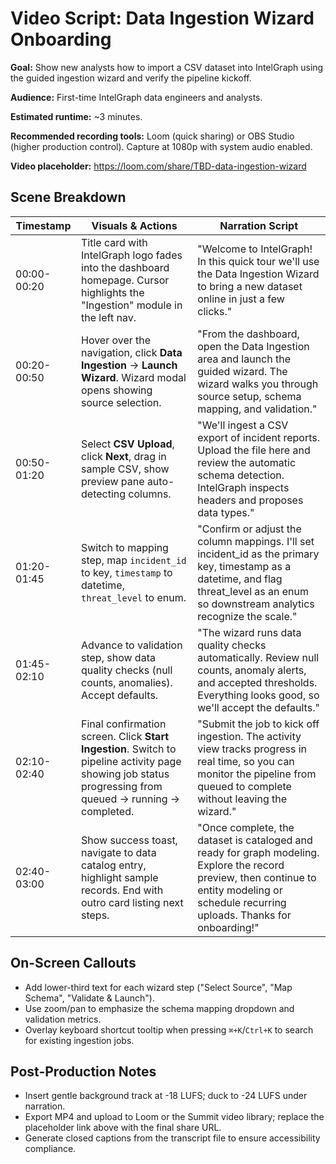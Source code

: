 # Video Script: Data Ingestion Wizard Onboarding

**Goal:** Show new analysts how to import a CSV dataset into IntelGraph using the guided ingestion wizard and verify the pipeline kickoff.

**Audience:** First-time IntelGraph data engineers and analysts.

**Estimated runtime:** ~3 minutes.

**Recommended recording tools:** Loom (quick sharing) or OBS Studio (higher production control). Capture at 1080p with system audio enabled.

**Video placeholder:** https://loom.com/share/TBD-data-ingestion-wizard

## Scene Breakdown

| Timestamp | Visuals & Actions | Narration Script |
|-----------|-------------------|------------------|
| 00:00-00:20 | Title card with IntelGraph logo fades into the dashboard homepage. Cursor highlights the "Ingestion" module in the left nav. | "Welcome to IntelGraph! In this quick tour we'll use the Data Ingestion Wizard to bring a new dataset online in just a few clicks." |
| 00:20-00:50 | Hover over the navigation, click **Data Ingestion** → **Launch Wizard**. Wizard modal opens showing source selection. | "From the dashboard, open the Data Ingestion area and launch the guided wizard. The wizard walks you through source setup, schema mapping, and validation." |
| 00:50-01:20 | Select **CSV Upload**, click **Next**, drag in sample CSV, show preview pane auto-detecting columns. | "We'll ingest a CSV export of incident reports. Upload the file here and review the automatic schema detection. IntelGraph inspects headers and proposes data types." |
| 01:20-01:45 | Switch to mapping step, map `incident_id` to key, `timestamp` to datetime, `threat_level` to enum. | "Confirm or adjust the column mappings. I'll set incident_id as the primary key, timestamp as a datetime, and flag threat_level as an enum so downstream analytics recognize the scale." |
| 01:45-02:10 | Advance to validation step, show data quality checks (null counts, anomalies). Accept defaults. | "The wizard runs data quality checks automatically. Review null counts, anomaly alerts, and accepted thresholds. Everything looks good, so we'll accept the defaults." |
| 02:10-02:40 | Final confirmation screen. Click **Start Ingestion**. Switch to pipeline activity page showing job status progressing from queued → running → completed. | "Submit the job to kick off ingestion. The activity view tracks progress in real time, so you can monitor the pipeline from queued to complete without leaving the wizard." |
| 02:40-03:00 | Show success toast, navigate to data catalog entry, highlight sample records. End with outro card listing next steps. | "Once complete, the dataset is cataloged and ready for graph modeling. Explore the record preview, then continue to entity modeling or schedule recurring uploads. Thanks for onboarding!" |

## On-Screen Callouts

- Add lower-third text for each wizard step ("Select Source", "Map Schema", "Validate & Launch").
- Use zoom/pan to emphasize the schema mapping dropdown and validation metrics.
- Overlay keyboard shortcut tooltip when pressing `⌘+K`/`Ctrl+K` to search for existing ingestion jobs.

## Post-Production Notes

- Insert gentle background track at -18 LUFS; duck to -24 LUFS under narration.
- Export MP4 and upload to Loom or the Summit video library; replace the placeholder link above with the final share URL.
- Generate closed captions from the transcript file to ensure accessibility compliance.
